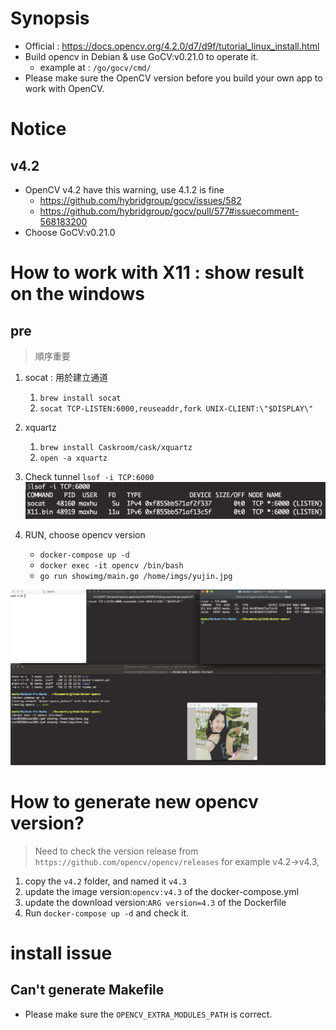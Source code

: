 # Synopsis

- Official : https://docs.opencv.org/4.2.0/d7/d9f/tutorial_linux_install.html
- Build opencv in Debian & use GoCV:v0.21.0 to operate it.
	- example at : `/go/gocv/cmd/`
- Please make sure the OpenCV version before you build your own app to work with OpenCV.

# Notice
## v4.2 
- OpenCV v4.2 have this warning, use 4.1.2 is fine
    - https://github.com/hybridgroup/gocv/issues/582
    - https://github.com/hybridgroup/gocv/pull/577#issuecomment-568183200
- Choose GoCV:v0.21.0

# How to work with X11 : show result on the windows
## pre
> 順序重要

1. socat : 用於建立通道
    1. `brew install socat`
    2. `socat TCP-LISTEN:6000,reuseaddr,fork UNIX-CLIENT:\"$DISPLAY\"`
2. xquartz
    1. `brew install Caskroom/cask/xquartz`
    2. `open -a xquartz` 
3. Check tunnel `lsof -i TCP:6000`
    ![img](asserts/img.png)

4. RUN, choose opencv version
    - `docker-compose up -d`
    - `docker exec -it opencv /bin/bash`
    - `go run showimg/main.go /home/imgs/yujin.jpg`

![final](./asserts/final.png)

# How to generate new opencv version?
> Need to check the version release from `https://github.com/opencv/opencv/releases`
> for example v4.2->v4.3, 

1. copy the `v4.2` folder, and named it `v4.3`
2. update the image version:`opencv:v4.3` of the docker-compose.yml
3. update the download version:`ARG version=4.3` of the Dockerfile
4. Run `docker-compose up -d` and check it.

# install issue
## Can't generate Makefile
- Please make sure the `OPENCV_EXTRA_MODULES_PATH` is correct.